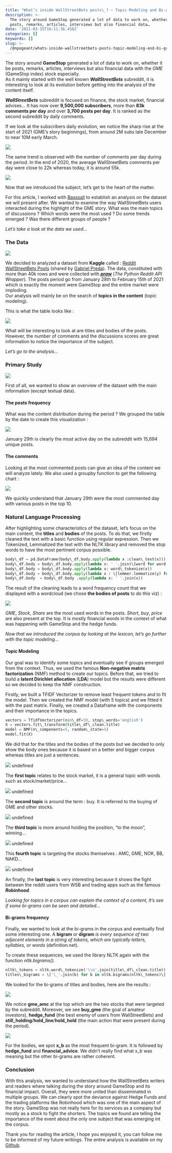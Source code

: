 ```yaml
---
title: "What’s inside WallStreetBets posts\_? — Topic Modeling and Bi-grams"
description: >-
  The story around GameStop generated a lot of data to work on, whether it be
  posts, remarks, articles, interviews but also financial data…
date: '2021-03-15T16:11:36.456Z'
categories: []
keywords: []
slug: >-
  /@npogeant/whats-inside-wallstreetbets-posts-topic-modeling-and-bi-grams-d00352082e55
---
```


The story around **GameStop** generated a lot of data to work on, whether it be posts, remarks, articles, interviews but also financial data with the _GME_ (GameStop index) stock especially.  
As it mainly started with the well known **_WallStreetBets_** subreddit, it is interesting to look at its evolution before getting into the analysis of the content itself.

**_WallStreetBets_** subreddit is focused on finance, the stock market, financial advises… It has now over **9,500,000 subscribers**, more than **83k comments per day** and over **3,700 posts per day**. It is ranked as the second subreddit by daily comments.

If we look at the subscribers daily evolution, we notice the sharp rise at the start of 2021 (GME’s story beginnings), from around 2M subs late December to near 10M early March.

![](../../img/1__gyoNZi2KO3Fivm431BxZMw.png)

The same trend is observed with the number of comments per day during the period. In the end of 2020, the average WallStreetBets comments per day were close to 22k whereas today, it is around 55k.

![](../../img/1__yZ__SoEludPdyMhu7mPYtHA.png)

Now that we introduced the subject, let’s get to the heart of the matter.

For this article, I worked with [Basssall](https://medium.com/u/98f4c4e7cd9f) to establish an analysis on the dataset we will present after. We wanted to examine the way WallStreetBets users interacted during the highlight of the GME story. What was the main topics of discussions ? Which words were the most used ? Do some trends emerged ? Was there different groups of people ?

_Let’s take a look at the data we used…_

### **The Data**

![](../../img/1__ZYLTzAXxIRyzcXF71vZOaQ.jpeg)

We decided to analyzed a dataset from **Kaggle** called : [Reddit WallStreetBets Posts](https://www.kaggle.com/gpreda/reddit-wallstreetsbets-posts) (shared by [Gabriel Preda](https://www.kaggle.com/gpreda)). The data, constituted with more than 40k rows and were collected with [**_praw_**](https://praw.readthedocs.io/en/latest/) (_The Python Reddit API Wrapper_). The posts period go from January 28th to February 15th of 2021 which is exactly the moment were GameStop and the entire market were imploding.  
Our analysis will mainly be on the search of **topics in the content** (topic modeling).

This is what the table looks like :

![](../../img/1__nkjb5t1OwmcOsn69ORBEaw.png)

What will be interesting to look at are titles and bodies of the posts. However, the number of comments and the discussions scores are great information to notice the importance of the subject.

_Let’s go to the analysis…_

### Primary Study

![](../../img/0__tz74x____QUtupBPs5.jpg)

First of all, we wanted to show an overview of the dataset with the main information (except textual data).

#### The posts frequency

What was the content distribution during the period ? We grouped the table by the date to create this visualization :

![](../../img/1__q5PzF3O9rRqcgLhIvhqLCw.png)

January 29th is clearly the most active day on the subreddit with 15,694 unique posts.

#### The comments

Looking at the most commented posts can give an idea of the content we will analyze lately. We also used a groupby function to get the following chart :

![](../../img/1__OTEVtFqzzBorh1koEIAPHA.png)

We quickly understand that January 29th were the most commented day with various posts in the top 10.

### Natural Language Processing

After highlighting some characteristics of the dataset, let’s focus on the main content, the **titles** and **bodies** of the posts. To do that, we firstly cleaned the text with a basic function using regular expression. Then we Tokenized, Lemmatized the text with the NLTK library and removed the stop words to have the most pertinent corpus possible.
```python
body\_df = pd.DataFrame(body\_df.body.apply(lambda x :clean\_text(x)))  
body\_df.body = body\_df.body.apply(lambda x: ' '.join(\[word for word in x if word not in (stop)\]))  
body\_df.body = body\_df.body.apply(lambda x: word\_tokenize(x))  
body\_df.body = body\_df.body.apply(lambda x : \[lemmer.lemmatize(y) for y in x\])  
body\_df.body  = body\_df.body .apply(lambda x: ' '.join(x))
```
The result of the cleaning leads to a word frequency count that we displayed with a wordcloud (we chose **the bodies of posts** to do this viz) :

![](../../img/1__ywt0qDg__V3ZrEBEKnDcvpQ.png)

_GME_, _Stock_, _Share_ are the most used words in the posts. _Short_, _buy_, _price_ are also present at the top. It is mostly financial words in the context of what was happening with GameStop and the hedge funds.

_Now that we introduced the corpus by looking at the lexicon, let’s go further with the topic modeling…_

#### Topic Modeling

Our goal was to identify some topics and eventually see if groups emerged from the context. Thus, we used the famous **Non-negative matrix factorization** (NMF) method to create our topics. Before that, we tried to build a **latent Dirichlet allocation** (**LDA**) model but the results were different so we decided to keep the NMF construction.

Firstly, we built a TFIDF Vectorizer to remove least frequent tokens and to fit the model. Then we created the NMF model (with 5 topics) and we fitted it with the past matrix. Finally, we created a Dataframe with the components and their importance in the topics.
```python
vectors = TfidfVectorizer(min\_df=50, stop\_words='english')  
X = vectors.fit\_transform(title\_df\_clean.title)  
model = NMF(n\_components=5, random\_state=5)  
model.fit(X)
```
We did that for the titles and the bodies of the posts but we decided to only show the body ones because it is based on a better and bigger corpus whereas titles are just a sentences.

![](../../img/1__NbpKxjRiV6v0LG21a3Ts5w.png)
undefined

The **first topic** relates to the stock market, it is a general topic with words such as stock/market/price…

![](../../img/1__Ol__YXJ35fuW5Qlt6MJjf5w.png)
undefined

The **second topic** is around the term : buy. It is referred to the buying of GME and other stocks.

![](../../img/1__x9MxQ7tyzCkpcWuRSo9piQ.png)
undefined

The **third topic** is more around holding the position, “to the moon”, winning…

![](../../img/1__7KyLndCEz__LLCZan3VPCNg.png)
undefined

This **fourth topic** is targeting the stocks themselves : AMC, GME, NOK, BB, NAKD…

![](../../img/1__APB1__7EcLvW__ZISdUw8__pg.png)
undefined

An finally, the **last topic** is very interesting because it shows the fight between the reddit users from WSB and trading apps such as the famous **_Robinhood_**.

_Looking for topics in a corpus can explain the context of a content, lt’s see if some bi-grams can be seen and detailed…_

#### Bi-grams frequency

Finally, we wanted to look at the bi-grams in the corpus and eventually find some interesting one. A **bigram** or **digram** _is every sequence of two adjacent elements in a string of tokens, which are typically letters, syllables, or words_ (definition.net).

To create these sequences, we used the library NLTK again with the function _nltk.bigrams()_.
```python
nltk\_tokens = nltk.word\_tokenize('\\n'.join(title\_df\_clean.title))  
titles\_bigrams = \['\_'.join(b) for b in nltk.bigrams(nltk\_tokens)\]
```
We looked for the bi-grams of titles and bodies, here are the results :

![](../../img/1__jUYvia__IMNEqYl9QgHG75g.png)

We notice **gme\_amc** at the top which are the two stocks that were targeted by the subreddit. Moreover, we see **buy\_gme** (the goal of amateur investors), **hedge\_fund** (the best enemy of users from WallStreetBets) and **still\_holding**/**hold\_line**/**hold\_hold** (the main action that were present during the period).

![](../../img/1__YOpSMtlzwdDLxVkRkJF__2Q.png)

For the bodies, we spot **x\_b** as the most frequent bi-gram. It is followed by **hedge\_fund** and **financial\_advice**. We didn’t really find what x\_b was meaning but the other bi-grams are rather coherent.

### Conclusion

With this analysis, we wanted to understand how the WallStreetBets writers and readers where talking during the story around GameStop and its financial impact. Overall, they were more united than disseminated in multiple groups. We can clearly spot the deviance against Hedge Funds and the trading platforms like Robinhood which was one of the main aspect of the story. GameStop was not really here for its services as a company but mostly as a stock to fight the shorters. The topics we found are telling the importance of the event about the only one subject that was emerging int the corpus.

Thank you for reading the article, I hope you enjoyed it, you can follow me to be informed of my future writings. The entire analysis is available on my [Github](https://github.com/npogeant/wsb-reddit).